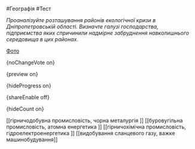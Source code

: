 #Географія #Тест

*Проаналізуйте розташування районів екологічної кризи в Дніпропетровській області. Визначте галузі господарства, підприємства яких спричинили надмірне забруднення навколишнього середовища в цих районах.*

[Фото](https://zno.osvita.ua//doc/images/znotest/122/12285/27.jpg)

{noChangeVote on}

{preview on}

{hideProgress on}

{shareEnable off}

{hideCount on}

[[гірничодобувна промисловість, чорна металургія ]]
[[буровугільна промисловість, атомна енергетика ]]
[[гірничохімічна промисловість, гідроелектроенергетика ]]
[[видобування сланцевого газу, важке машинобудування]]
